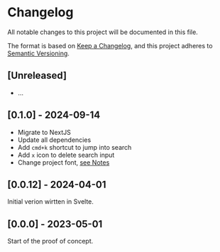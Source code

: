 # Changelog

All notable changes to this project will be documented in this file.

The format is based on [Keep a Changelog](https://keepachangelog.com/en/1.1.0/),
and this project adheres to [Semantic Versioning](https://semver.org/spec/v2.0.0.html).

## [Unreleased]

- …

## [0.1.0] - 2024-09-14

- Migrate to NextJS
- Update all dependencies
- Add `cmd+k` shortcut to jump into search
- Add `x` icon to delete search input
- Change project font, [see Notes](./app/_components/layout/fonts/README.md)

## [0.0.12] - 2024-04-01

Initial verion wirtten in Svelte.

## [0.0.0] - 2023-05-01

Start of the proof of concept.
